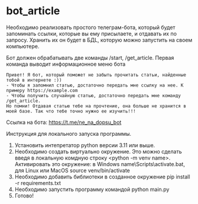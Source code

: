 # bot_article

Необходимо реализовать простого телеграм-бота, который будет запоминать ссылки, которые вы ему присылаете, и отдавать их по запросу. Хранить их он будет в БДL, которую можно запустить на своем компьютере.

Бот должен обрабатывать две команды /start, /get_article. Первая команда выводит информационное меню бота

```
Привет! Я бот, который поможет не забыть прочитать статьи, найденные тобой в интернете :))
- Чтобы я запомнил статью, достаточно передать мне ссылку на нее. К примеру https://example.com
- Чтобы получить случайную статью, достаточно передать мне команду /get_article.
Но помни! Отдавая статью тебе на прочтение, она больше не хранится в моей базе. Так что тебе точно нужно ее изучить!!!
```

Ссылка на бота: https://t.me/ne_na_dopsu_bot

Инструкция для локального запуска программы.
1) Установить интепретатор python версии 3.11 или выше.
2) Необходимо создать виртуально окружение. Это можно сделать введя в локальную комдную строку <python -m venv name>. Активировать это окружение: в Windows name\Scripts\activate.bat, для Linux или MacOS source venv/bin/activate
3) Необходимо добавить библиотеки в созданное окружение pip install -r requirements.txt
4) Необходимо запустить программу командой python main.py
5) Готово!
   
